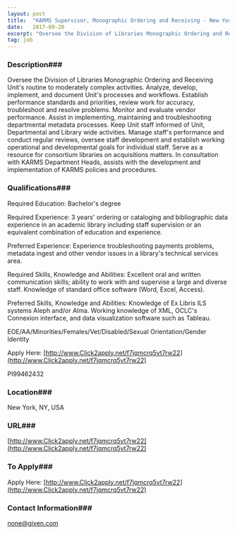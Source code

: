 ```yaml
---
layout: post
title:  "KARMS Supervisor, Monographic Ordering and Receiving - New York University"
date:   2017-09-20
excerpt: "Oversee the Division of Libraries Monographic Ordering and Receiving Unit's routine to moderately complex activities. Analyze, develop, implement, and document Unit's processes and workflows. Establish performance standards and priorities, review work for accuracy, troubleshoot and resolve problems. Monitor and evaluate vendor performance. Assist in implementing, maintaining and troubleshooting departmental metadata..."
tag: job
---
```


### Description###

Oversee the Division of Libraries Monographic Ordering and Receiving Unit's routine to moderately complex activities. Analyze, develop, implement, and document Unit's processes and workflows. Establish performance standards and priorities, review work for accuracy, troubleshoot and resolve problems. Monitor and evaluate vendor performance. Assist in implementing, maintaining and troubleshooting departmental metadata processes. Keep Unit staff informed of Unit, Departmental and Library wide activities. Manage staff's performance and conduct regular reviews, oversee staff development and establish working operational and developmental goals for individual staff. Serve as a resource for consortium libraries on acquisitions matters. In consultation with KARMS Department Heads, assists with the development and implementation of KARMS policies and procedures.







### Qualifications###

Required Education:
Bachelor's degree

Required Experience:
3 years' ordering or cataloging and bibliographic data experience in an academic library including staff supervision or an equivalent combination of education and experience.

Preferred Experience:
Experience troubleshooting payments problems, metadata ingest and other vendor issues in a library's technical services area.

Required Skills, Knowledge and Abilities:
Excellent oral and written communication skills; ability to work with and supervise a large and diverse staff. Knowledge of standard office software (Word, Excel, Access).

Preferred Skills, Knowledge and Abilities:
Knowledge of Ex Libris ILS systems Aleph and/or Alma. Working knowledge of XML, OCLC's Connexion interface, and data visualization software such as Tableau.


EOE/AA/Minorities/Females/Vet/Disabled/Sexual Orientation/Gender Identity

Apply Here: [http://www.Click2apply.net/f7jqmcrq5vt7rw22](http://www.Click2apply.net/f7jqmcrq5vt7rw22)

PI99462432




### Location###

New York, NY, USA


### URL###

[http://www.Click2apply.net/f7jqmcrq5vt7rw22](http://www.Click2apply.net/f7jqmcrq5vt7rw22)

### To Apply###

Apply Here: [http://www.Click2apply.net/f7jqmcrq5vt7rw22](http://www.Click2apply.net/f7jqmcrq5vt7rw22)




### Contact Information###

none@given.com

